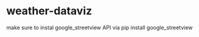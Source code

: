 # weather-dataviz



make sure to instal google_streetview API via 
  pip install google_streetview
